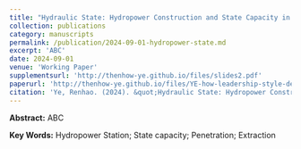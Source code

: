 ```yaml
---
title: "Hydraulic State: Hydropower Construction and State Capacity in Contemporary China"
collection: publications
category: manuscripts
permalink: /publication/2024-09-01-hydropower-state.md
excerpt: 'ABC'
date: 2024-09-01
venue: 'Working Paper'
supplementsurl: 'http://thenhow-ye.github.io/files/slides2.pdf'
paperurl: 'http://thenhow-ye.github.io/files/YE-how-leadership-style-develops.pdf'
citation: 'Ye, Renhao. (2024). &quot;Hydraulic State: Hydropower Construction and State Capacity in Contemporary China.&quot; <i>Working Paper</i>.'
---
```


**Abstract:** ABC

**Key Words:** Hydropower Station; State capacity; Penetration; Extraction
